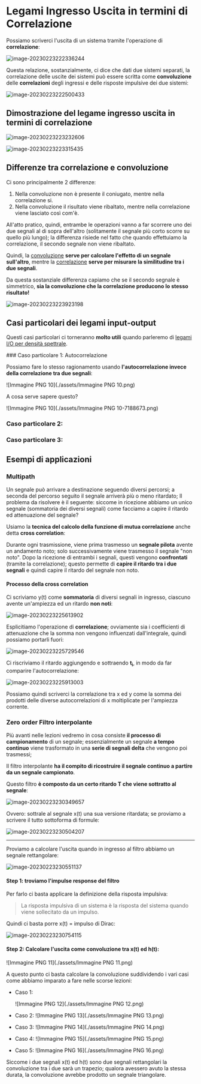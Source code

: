 # Legami Ingresso Uscita in termini di Correlazione

Possiamo scriverci l'uscita di un sistema tramite l'operazione di **correlazione**:

![image-20230223222336244](./assets/image-20230223222336244.png)

Questa relazione, sostanzialmente, ci dice che dati due sistemi separati, la correlazione delle uscite dei sistemi può essere scritta come **convoluzione** delle **correlazioni** degli ingressi e delle risposte impulsive dei due sistemi:

![image-20230223222500433](./assets/image-20230223222500433.png)

## Dimostrazione del legame ingresso uscita in termini di correlazione

![image-20230223223232606](./assets/image-20230223223232606.png)

![image-20230223223315435](./assets/image-20230223223315435.png)

## Differenze tra correlazione e convoluzione

Ci sono principalmente 2 differenze:

1. Nella convoluzione non è presente il coniugato, mentre nella correlazione si.
2. Nella convoluzione il risultato viene ribaltato, mentre nella correlazione viene lasciato così com'è.

All'atto pratico, quindi, entrambe le operazioni vanno a far scorrere uno dei due segnali al di sopra dell'altro (solitamente il segnale più corto scorre su quello più lungo); la differenza risiede nel fatto che quando effettuiamo la correlazione, il secondo segnale non viene ribaltato.

Quindi, la <u>convoluzione</u> **serve per calcolare l'effetto di un segnale sull'altro**, mentre la <u>correlazione</u> **serve per misurare la similitudine tra i due segnali**.

Da questa sostanziale differenza capiamo che se il secondo segnale è simmetrico, **sia la convoluzione che la correlazione producono lo stesso risultato!**

![image-20230223223923198](./assets/image-20230223223923198.png)

## Casi particolari dei legami input-output

Questi casi particolari ci torneranno **molto utili** quando parleremo di [legami I/O per densità spettrale](https://github.com/follen99/Fondamenti-Di-Telecomunicazioni/blob/main/AppuntiMD/3.2.7%20-%20AI%20-%20Legami%20ingresso%20uscita%20per%20densità%20spettrali.md).

### Caso particolare 1: Autocorrelazione

Possiamo fare lo stesso ragionamento usando **l'autocorrelazione invece della correlazione tra due segnali**:

![Immagine PNG 10](./assets/Immagine PNG 10.png)

A cosa serve sapere questo?

![Immagine PNG 10](./assets/Immagine PNG 10-7188673.png)

### Caso particolare 2:

### Caso particolare 3:

## Esempi di applicazioni

### Multipath

Un segnale può arrivare a destinazione seguendo diversi percorsi; a seconda del percorso seguito il segnale arriverà più o meno ritardato; 
Il problema da risolvere è il seguente: siccome in ricezione abbiamo un unico segnale (sommatoria dei diversi segnali) come facciamo a capire il ritardo ed attenuazione del segnale?

Usiamo la **tecnica del calcolo della funzione di mutua correlazione** anche detta **cross correlation**:

Durante ogni trasmissione, viene prima trasmesso un **segnale pilota** avente un andamento noto; solo successivamente viene trasmesso il segnale "non noto". 
Dopo la ricezione di entrambi i segnali, questi vengono **confrontati** (tramite la correlazione); questo permette di **capire il ritardo tra i due segnali** e quindi capire il ritardo del segnale non noto.

#### Processo della cross correlation

Ci scriviamo y(t) come **sommatoria** di diversi segnali in ingresso, ciascuno avente un'ampiezza ed un ritardo **non noti**:

![image-20230223225613902](./assets/image-20230223225613902.png)

Esplicitiamo l'operazione di **correlazione**; ovviamente sia i coefficienti di attenuazione che la somma non vengono influenzati dall'integrale, quindi possiamo portarli fuori:

![image-20230223225729546](./assets/image-20230223225729546.png)

Ci riscriviamo il ritardo aggiungendo e sottraendo **t<sub>i</sub>**, in modo da far comparire l'autocorrelazione:

![image-20230223225913003](./assets/image-20230223225913003.png)

Possiamo quindi scriverci la correlazione tra x ed y come la somma dei prodotti delle diverse autocorrelazioni di x moltiplicate per l'ampiezza corrente.

### Zero order Filtro interpolante

Più avanti nelle lezioni vedremo in cosa consiste **il processo di campionamento** di un segnale; essenzialmente un segnale **a tempo continuo** viene trasformato in una **serie di segnali delta** che vengono poi trasmessi; 

Il filtro interpolante **ha il compito di ricostruire il segnale continuo a partire da un segnale campionato**.

Questo filtro **è composto da un certo ritardo T che viene sottratto al segnale**:

![image-20230223230349657](./assets/image-20230223230349657.png)

Ovvero: sottrale al segnale x(t) una sua versione ritardata; se proviamo a scrivere il tutto sottoforma di formule:

![image-20230223230504207](./assets/image-20230223230504207.png)

---

Proviamo a calcolare l'uscita quando in ingresso al filtro abbiamo un segnale rettangolare:

![image-20230223230551137](./assets/image-20230223230551137.png)

#### Step 1: troviamo l'impulse response del filtro

Per farlo ci basta applicare la definizione della risposta impulsiva:

> La risposta impulsiva di un sistema è la risposta del sistema quando viene sollecitato da un impulso.

Quindi ci basta porre x(t) = impulso di Dirac:

![image-20230223230754115](./assets/image-20230223230754115.png)

#### Step 2: Calcolare l'uscita come convoluzione tra x(t) ed h(t):

![Immagine PNG 11](./assets/Immagine PNG 11.png)

A questo punto ci basta calcolare la convoluzione suddividendo i vari casi come abbiamo imparato a fare nelle scorse lezioni:

- Caso 1:

  ![Immagine PNG 12](./assets/Immagine PNG 12.png)

- Caso 2:
  ![Immagine PNG 13](./assets/Immagine PNG 13.png)

- Caso 3:
  ![Immagine PNG 14](./assets/Immagine PNG 14.png)

- Caso 4:
  ![Immagine PNG 15](./assets/Immagine PNG 15.png)

- Caso 5:
  ![Immagine PNG 16](./assets/Immagine PNG 16.png)

Siccome i due segnali x(t) ed h(t) sono due segnali rettangolari la convoluzione tra i due sarà un trapezio; qualora avessero avuto la stessa durata, la convoluzione avrebbe prodotto un segnale triangolare.


